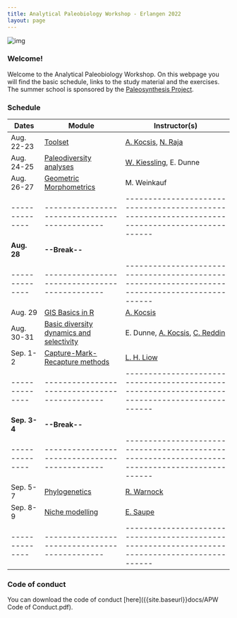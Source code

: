 ```yaml
---
title: Analytical Paleobiology Workshop - Erlangen 2022
layout: page
---
```


![img]({{site.baseurl}}images/orangerie.jpg) 


### Welcome!

Welcome to the Analytical Paleobiology Workshop. On this webpage you will find the basic schedule, links to the study material and the exercises. The summer school is sponsored by the [Paleosynthesis Project](http://www.paleosynthesis.de/).

### Schedule

| Dates        | Module                                      | Instructor(s)                                                                                |
|--------------|---------------------------------------------|----------------------------------------------------------------------------------------------|
| Aug. 22-23   | [Toolset]({{site.baseurl}}toolset/)         | [A. Kocsis](https://www.gzn.nat.fau.de/palaeontologie/team/wissenschaftler/kocsis/), [N. Raja](https://www.gzn.nat.fau.de/palaeontologie/team/wissenschaftler/nussaibah-raja-schoob/) |
| Aug. 24-25   | [Paleodiversity analyses]({{site.baseurl}}paleodiversity/)                       | [W. Kiessling](https://www.gzn.nat.fau.de/palaeontologie/team/professors/kiessling/), E. Dunne                                                                       |
| Aug. 26-27   | [Geometric Morphometrics]({{site.baseurl}}morphometrics/)                     | M. Weinkauf                                                                                  |
|--------------|---------------------------------------------|----------------------------------------------------------------------------------------------|
| **Aug. 28**  | **--Break--**                               |                                                                                              |
|--------------|---------------------------------------------|----------------------------------------------------------------------------------------------|
| Aug. 29      | [GIS Basics in R]({{site.baseurl}}gis/)                                  | [A. Kocsis](https://www.gzn.nat.fau.de/palaeontologie/team/wissenschaftler/kocsis/)                                                                                    |
| Aug. 30-31   | [Basic diversity dynamics and selectivity]({{site.baseurl}}globaldiv/) | E. Dunne, [A. Kocsis](https://www.gzn.nat.fau.de/palaeontologie/team/wissenschaftler/kocsis/), [C. Reddin](https://www.gzn.nat.fau.de/palaeontologie/team/former-members/reddin/)                                                               |
| Sep. 1-2     | [Capture-Mark-Recapture methods]({{site.baseurl}}cmr_bio_abio/)              | [L. H. Liow](https://leehsiangliow.com/)                                                                                   |
|--------------|---------------------------------------------|----------------------------------------------------------------------------------------------|
| **Sep. 3-4** | **--Break--**                               |                                                                                              |
|--------------|---------------------------------------------|----------------------------------------------------------------------------------------------|
| Sep. 5-7     | [Phylogenetics]({{site.baseurl}}phylogenetics/)                               | [R.  Warnock](https://www.gzn.nat.fau.eu/palaeontologie/team/professors/rachel-warnock/)                                                                                  |
| Sep. 8-9     | [Niche modelling]({{site.baseurl}}niches/)                             | [E. Saupe](https://www.earth.ox.ac.uk/people/erin-saupe/)                                                                                     |
|--------------|---------------------------------------------|----------------------------------------------------------------------------------------------|


### Code of conduct

You can download the code of conduct [here]({{site.baseurl}}docs/APW Code of Conduct.pdf). 
